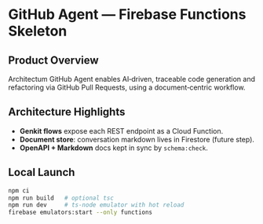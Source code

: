 # GitHub Agent — Firebase Functions Skeleton

## Product Overview
Architectum GitHub Agent enables AI‑driven, traceable code generation and refactoring via GitHub Pull Requests, using a document‑centric workflow.

## Architecture Highlights
* **Genkit flows** expose each REST endpoint as a Cloud Function.
* **Document store**: conversation markdown lives in Firestore (future step).
* **OpenAPI + Markdown** docs kept in sync by `schema:check`.

## Local Launch
```bash
npm ci
npm run build   # optional tsc
npm run dev     # ts-node emulator with hot reload
firebase emulators:start --only functions